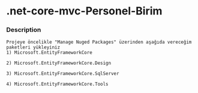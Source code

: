 # .net-core-mvc-Personel-Birim

### Description
```
Projeye öncelikle "Manage Nuged Packages" üzerinden aşağıda vereceğim paketleri yükleyiniz
1) Microsoft.EntityFrameworkCore

2) Microsoft.EntityFrameworkCore.Design

3) Microsoft.EntityFrameworkCore.SqlServer

4) Microsoft.EntityFrameworkCore.Tools



```
